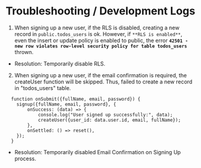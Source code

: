 # Troubleshooting / Development Logs

1. When signing up a new user, if the RLS is disabled, creating a new record in `public.todos_users` is ok.
However, if `**RLS is enabled**`, even the insert or update policy is enabled to public, the error **`42501 - new row violates row-level security policy for table todos_users`** thrown.
- Resolution: Temporarily disable RLS.


2. When signing up a new user, if the email confirmation is required, the createUser function will be skipped. Thus, failed to create a new record in "todos_users" table.
```
  function onSubmit({fullName, email, password}) {
    signup({fullName, email, password}, {
        onSuccess: (data) => {
            console.log("User signed up successfully:", data);
            createUser({user_id: data.user.id, email, fullName});
        },
        onSettled: () => reset(),
    });
  }
```
- Resolution: Temporarily disabled Email Confirmation on Signing Up process.
